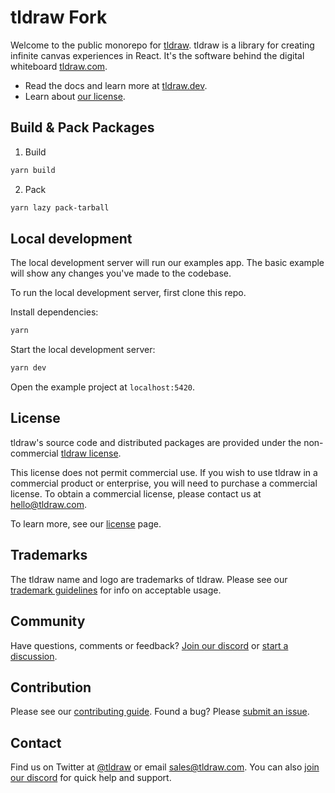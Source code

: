 

# tldraw Fork

Welcome to the public monorepo for [tldraw](https://github.com/tldraw/tldraw). tldraw is a library for creating infinite canvas experiences in React. It's the software behind the digital whiteboard [tldraw.com](https://tldraw.com).

- Read the docs and learn more at [tldraw.dev](https://tldraw.dev).
- Learn about [our license](https://github.com/tldraw/tldraw#License).

## Build & Pack Packages

1. Build
```bash
yarn build
```

2. Pack
```bash
yarn lazy pack-tarball
```

## Local development

The local development server will run our examples app. The basic example will show any changes you've made to the codebase.

To run the local development server, first clone this repo.

Install dependencies:

```bash
yarn
```

Start the local development server:

```bash
yarn dev
```

Open the example project at `localhost:5420`.

## License

tldraw's source code and distributed packages are provided under the non-commercial [tldraw license](https://github.com/tldraw/tldraw/blob/master/LICENSE.md).

This license does not permit commercial use. If you wish to use tldraw in a commercial product or enterprise, you will need to purchase a commercial license. To obtain a commercial license, please contact us at [hello@tldraw.com](mailto:hello@tldraw.com).

To learn more, see our [license](https://tldraw.dev/community/license) page.

## Trademarks

The tldraw name and logo are trademarks of tldraw. Please see our [trademark guidelines](https://github.com/tldraw/tldraw/blob/main/TRADEMARKS.md) for info on acceptable usage.

## Community

Have questions, comments or feedback? [Join our discord](https://discord.gg/rhsyWMUJxd) or [start a discussion](https://github.com/tldraw/tldraw/discussions/new).

## Contribution

Please see our [contributing guide](https://github.com/tldraw/tldraw/blob/main/CONTRIBUTING.md). Found a bug? Please [submit an issue](https://github.com/tldraw/tldraw/issues/new).

## Contact

Find us on Twitter at [@tldraw](https://twitter.com/tldraw) or email [sales@tldraw.com](mailto://sales@tldraw.com). You can also [join our discord](https://discord.gg/rhsyWMUJxd) for quick help and support.
